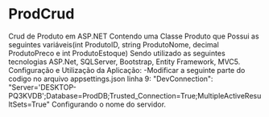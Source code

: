 # ProdCrud
Crud de Produto em ASP.NET
Contendo uma Classe Produto que Possui as seguintes variáveis(int ProdutoID, string ProdutoNome, decimal ProdutoPreco e int ProdutoEstoque)
Sendo utilizado as seguintes tecnologias ASP.Net, SQLServer, Bootstrap, Entity Framework, MVC5.
Configuração e Utilização da Aplicação:
-Modificar a seguinte parte do codigo no arquivo appsettings.json linha 9:
 "DevConnection": "Server='DESKTOP-PQ3KVDB';Database=ProdDB;Trusted_Connection=True;MultipleActiveResultSets=True"
 Configurando o nome do servidor.
